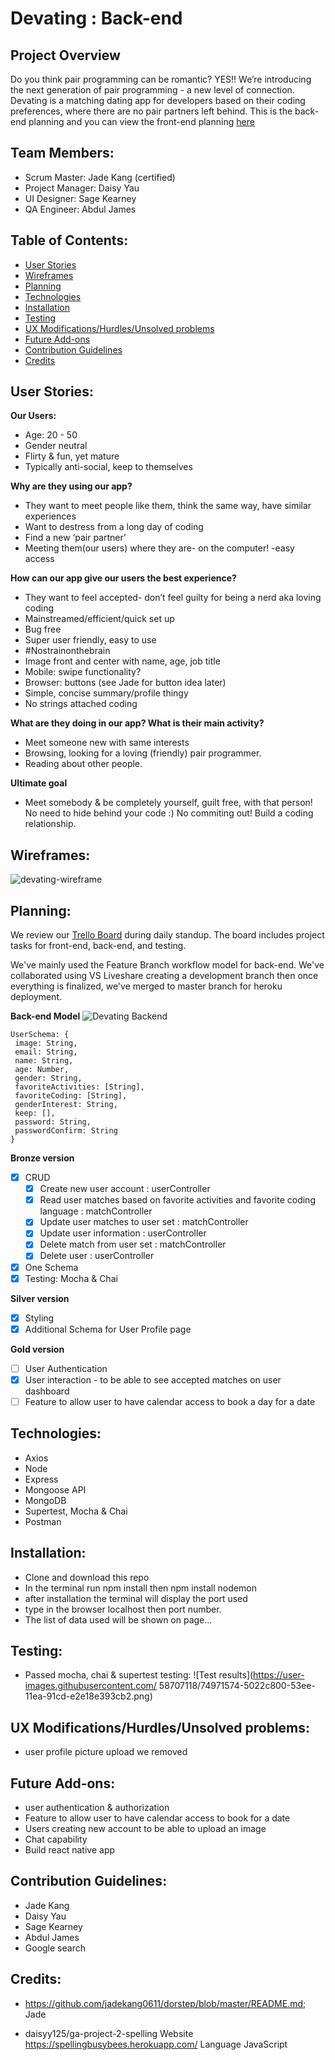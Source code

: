 # Devating : Back-end

## Project Overview

Do you think pair programming can be romantic? YES!! We’re introducing the next generation of pair programming - a new level of connection. Devating is a matching dating app for developers based on their coding preferences, where there are no pair partners left behind. This is the back-end planning and you can view the front-end planning [here](https://github.com/jadekang0611/devating-frontend/tree/master)

## Team Members:

- Scrum Master: Jade Kang (certified)
- Project Manager: Daisy Yau
- UI Designer: Sage Kearney
- QA Engineer: Abdul James

## Table of Contents:

- [User Stories](https://github.com/jadekang0611/devating-backend#user-stories)
- [Wireframes](https://github.com/jadekang0611/devating-backend#wireframes)
- [Planning](https://github.com/jadekang0611/devating-backend#planning)
- [Technologies](https://github.com/jadekang0611/devating-backend#technologies)
- [Installation](https://github.com/jadekang0611/devating-backend#installation)
- [Testing](https://github.com/jadekang0611/devating-backend#testing)
- [UX Modifications/Hurdles/Unsolved problems](https://github.com/jadekang0611/devating-backend#ux-modificationshurdlesunsolved-problems)
- [Future Add-ons](https://github.com/jadekang0611/devating-backend#future-add-ons)
- [Contribution Guidelines](https://github.com/jadekang0611/devating-backend#contribution-guidelines)
- [Credits](https://github.com/jadekang0611/devating-backend#credits)

## User Stories:

**Our Users:**

- Age: 20 - 50
- Gender neutral
- Flirty & fun, yet mature
- Typically anti-social, keep to themselves

**Why are they using our app?**

- They want to meet people like them, think the same way, have similar experiences
- Want to destress from a long day of coding
- Find a new ‘pair partner’
- Meeting them(our users) where they are- on the computer! -easy access

**How can our app give our users the best experience?**

- They want to feel accepted- don’t feel guilty for being a nerd aka loving coding
- Mainstreamed/efficient/quick set up
- Bug free
- Super user friendly, easy to use
- #Nostrainonthebrain
- Image front and center with name, age, job title
- Mobile: swipe functionality?
- Browser: buttons (see Jade for button idea later)
- Simple, concise summary/profile thingy
- No strings attached coding

**What are they doing in our app? What is their main activity?**

- Meet someone new with same interests
- Browsing, looking for a loving (friendly) pair programmer.
- Reading about other people.

**Ultimate goal**

- Meet somebody & be completely yourself, guilt free, with that person! No need to hide behind your code :) No commiting out! Build a coding relationship.

## Wireframes:

![devating-wireframe](https://user-images.githubusercontent.com/58707118/74559862-53700c80-4f33-11ea-9172-fe1e3ccd1c62.png)

## Planning:

We review our [Trello Board](https://trello.com/b/K0hAl5co/devating) during daily standup. The board includes project tasks for front-end, back-end, and testing.

We've mainly used the Feature Branch workflow model for back-end. We've collaborated using VS Liveshare creating a development branch then once everything is finalized, we've merged to master branch for heroku deployment.

**Back-end Model**
![Devating Backend](https://user-images.githubusercontent.com/58707118/74598527-13974b00-5041-11ea-8277-b2bfc6f1ed5c.jpg)

```
UserSchema: {
 image: String,
 email: String,
 name: String,
 age: Number,
 gender: String,
 favoriteActivities: [String],
 favoriteCoding: [String],
 genderInterest: String,
 keep: [],
 password: String,
 passwordConfirm: String
}
```

**Bronze version**

- [x] CRUD
  - [x] Create new user account : userController
  - [x] Read user matches based on favorite activities and favorite coding language : matchController
  - [x] Update user matches to user set : matchController
  - [x] Update user information : userController
  - [x] Delete match from user set : matchController
  - [x] Delete user : userController
- [x] One Schema
- [x] Testing: Mocha & Chai

**Silver version**

- [x] Styling
- [x] Additional Schema for User Profile page

**Gold version**

- [ ] User Authentication
- [x] User interaction - to be able to see accepted matches on user dashboard
- [ ] Feature to allow user to have calendar access to book a day for a date

## Technologies:

- Axios
- Node
- Express
- Mongoose API
- MongoDB
- Supertest, Mocha & Chai
- Postman

## Installation:

- Clone and download this repo
- In the terminal run npm install then npm install nodemon
- after installation the terminal will display the port used
- type in the browser localhost then port number.
- The list of data used will be shown on page...

## Testing:

- Passed mocha, chai
  & supertest testing:
  ![Test results](https://user-images.githubusercontent.com/ 58707118/74971574-5022c800-53ee-11ea-91cd-e2e18e393cb2.png)

## UX Modifications/Hurdles/Unsolved problems:

- user profile picture upload we removed

## Future Add-ons:

- user authentication & authorization
- Feature to allow user to have calendar access to book for a date
- Users creating new account to be able to upload an image
- Chat capability
- Build react native app

## Contribution Guidelines:

- Jade Kang
- Daisy Yau
- Sage Kearney
- Abdul James
- Google search

## Credits:

- https://github.com/jadekang0611/dorstep/blob/master/README.md;
  Jade

- daisyy125/ga-project-2-spelling
  Website
  https://spellingbusybees.herokuapp.com/
  Language
  JavaScript
